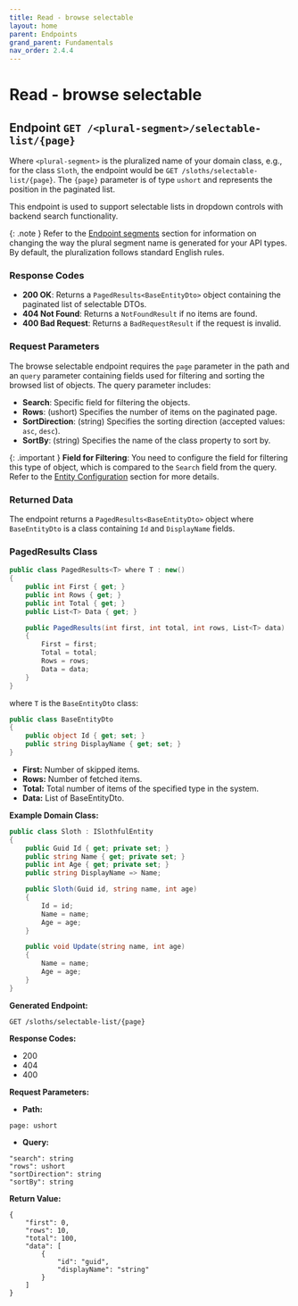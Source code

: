 ```yaml
---
title: Read - browse selectable
layout: home
parent: Endpoints
grand_parent: Fundamentals
nav_order: 2.4.4
---
```


# Read - browse selectable

## Endpoint `GET /<plural-segment>/selectable-list/{page}`

Where `<plural-segment>` is the pluralized name of your domain class, e.g., for the class `Sloth`, the endpoint would be `GET /sloths/selectable-list/{page}`. The `{page}` parameter is of type `ushort` and represents the position in the paginated list.

This endpoint is used to support selectable lists in dropdown controls with backend search functionality.

{: .note }
Refer to the [Endpoint segments](https://slothful.dev/advanced-topics/endpoint-segments.html) section for information on changing the way the plural segment name is generated for your API types. By default, the pluralization follows standard English rules.

### Response Codes
- **200 OK**: Returns a `PagedResults<BaseEntityDto>` object containing the paginated list of selectable DTOs.
- **404 Not Found**: Returns a `NotFoundResult` if no items are found.
- **400 Bad Request**: Returns a `BadRequestResult` if the request is invalid.

### Request Parameters
The browse selectable endpoint requires the `page` parameter in the path and an `query` parameter containing fields used for filtering and sorting the browsed list of objects. The query parameter includes:

- **Search**: Specific field for filtering the objects.
- **Rows**: (ushort) Specifies the number of items on the paginated page.
- **SortDirection**: (string) Specifies the sorting direction (accepted values: `asc`, `desc`).
- **SortBy**: (string) Specifies the name of the class property to sort by.

{: .important }
**Field for Filtering**: You need to configure the field for filtering this type of object, which is compared to the `Search` field from the query. Refer to the [Entity Configuration](https://slothful.dev/fundamentals/configurations/entity-configuration.html) section for more details.

### Returned Data
The endpoint returns a `PagedResults<BaseEntityDto>` object where `BaseEntityDto` is a class containing `Id` and `DisplayName` fields.

### PagedResults<BaseEntityDto> Class
```csharp
public class PagedResults<T> where T : new()
{
    public int First { get; }
    public int Rows { get; }
    public int Total { get; }
    public List<T> Data { get; }

    public PagedResults(int first, int total, int rows, List<T> data)
    {
        First = first;
        Total = total;
        Rows = rows;
        Data = data;
    }
}
```

where `T` is the `BaseEntityDto` class:
```csharp
public class BaseEntityDto
{
    public object Id { get; set; }
    public string DisplayName { get; set; }
}
```

- **First:** Number of skipped items.
- **Rows:** Number of fetched items.
- **Total:** Total number of items of the specified type in the system.
- **Data:** List of BaseEntityDto.

**Example Domain Class:**
```csharp
public class Sloth : ISlothfulEntity
{
    public Guid Id { get; private set; }
    public string Name { get; private set; }
    public int Age { get; private set; }
    public string DisplayName => Name;

    public Sloth(Guid id, string name, int age)
    {
        Id = id;
        Name = name;
        Age = age;
    }

    public void Update(string name, int age)
    {
        Name = name;
        Age = age;
    }
}
```

**Generated Endpoint:**
```
GET /sloths/selectable-list/{page}
```

**Response Codes:**
- 200
- 404
- 400

**Request Parameters:**
- **Path:**

```
page: ushort
```
- **Query:**

```
"search": string
"rows": ushort
"sortDirection": string
"sortBy": string
```

**Return Value:**
```
{
    "first": 0,
    "rows": 10,
    "total": 100,
    "data": [
        {
            "id": "guid",
            "displayName": "string"
        }
    ]
}
```


